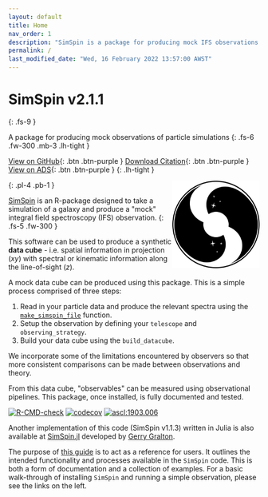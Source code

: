 ```yaml
---
layout: default
title: Home
nav_order: 1
description: "SimSpin is a package for producing mock IFS observations of galaxy simulations."
permalink: /
last_modified_date: "Wed, 16 February 2022 13:57:00 AWST"
---
```


# SimSpin v2.1.1 
{: .fs-9 }

A package for producing mock observations of particle simulations
{: .fs-6 .fw-300 .mb-3 .lh-tight }

[View on GitHub](https://github.com/kateharborne/SimSpin){: .btn .btn-purple }
[Download Citation](https://github.com/kateharborne/SimSpin/blob/master/CITATION.cff){: .btn .btn-purple }
[View on ADS](https://ui.adsabs.harvard.edu/abs/2019ascl.soft03006H/abstract){: .btn .btn-purple }
{: .lh-tight }

<img align="right" src="assets/images/logo.png" width="175" height="175" />
{: .pl-4 .pb-1 } 

[SimSpin](https://github.com/kateharborne/SimSpin) is an R-package designed to take a simulation of a galaxy and produce a "mock" integral field spectroscopy (IFS) observation.
{: .fs-5 .fw-300 }

This software can be used to produce a synthetic **data cube** - i.e. spatial information in projection (*xy*) with spectral or kinematic information along the line-of-sight (*z*). 

A mock data cube can be produced using this package. 
This is a simple process comprised of three steps:

  1. Read in your particle data and produce the relevant spectra using the [`make_simspin_file`](docs/make_simspin_file) function.
  1. Setup the observation by defining your `telescope` and `observing_strategy`.
  1. Build your data cube using the `build_datacube`.

We incorporate some of the limitations encountered by observers so that more consistent comparisons can be made between observations and theory.

From this data cube, "observables" can be measured using observational pipelines. 
This package, once installed, is fully documented and tested.

<!-- badges: start -->
<a href="https://github.com/kateharborne/SimSpin/actions"><img src="https://github.com/kateharborne/SimSpin/actions/workflows/r.yml/badge.svg" alt="R-CMD-check"/></a>
<a href="https://app.codecov.io/gh/kateharborne/SimSpin"><img src="https://codecov.io/gh/kateharborne/SimSpin/branch/master/graph/badge.svg?token=2T1BDWZYSV" alt="codecov"/></a>
<a href="https://ascl.net/1903.006"><img src="https://img.shields.io/badge/ascl-1903.006-blue.svg?colorB=262255" alt="ascl:1903.006" /></a>
<!-- badges: end -->

Another implementation of this code (SimSpin v1.1.3) written in Julia is also available at [SimSpin.jl](https://github.com/kateharborne/SimSpin.jl) developed by [Gerry Gralton](https://github.com/gerrygralton). 

The purpose of [this guide](https://kateharborne.github.io/SimSpin/) is to act as a reference for users. 
It outlines the intended functionality and processes available in the `SimSpin` code. 
This is both a form of documentation and a collection of examples. 
For a basic walk-through of installing `SimSpin` and running a simple observation, please see the links on the left. 
